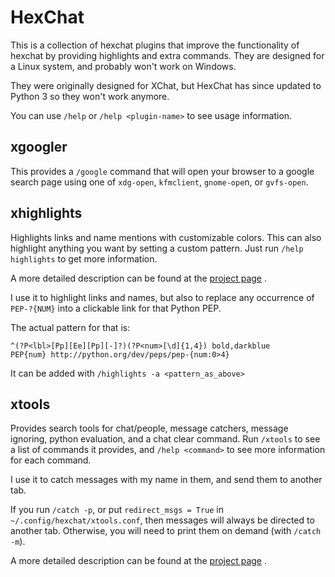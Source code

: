 # HexChat

This is a collection of hexchat plugins that improve the functionality of
hexchat by providing highlights and extra commands. They are designed for
a Linux system, and probably won't work on Windows.

They were originally designed for XChat, but HexChat has since updated to
Python 3 so they won't work anymore.

You can use `/help` or `/help <plugin-name>` to see usage information.

## xgoogler

This provides a `/google` command that will open your browser to a google
search page using one of `xdg-open`, `kfmclient`, `gnome-ope`n,
or `gvfs-open`.

## xhighlights

Highlights links and name mentions with customizable colors. This can also
highlight anything you want by setting a custom pattern. Just run
`/help highlights` to get more information.

A more detailed description can be found at the
[project page](https://welbornprod.com/misc/xhighlights)
.

I use it to highlight links and names, but also to replace any occurrence of
`PEP-?{NUM}` into a clickable link for that Python PEP.

The actual pattern for that is:
```
^(?P<lbl>[Pp][Ee][Pp][-]?)(?P<num>[\d]{1,4}) bold,darkblue PEP{num} http://python.org/dev/peps/pep-{num:0>4}
```

It can be added with `/highlights -a <pattern_as_above>`

## xtools

Provides search tools for chat/people, message catchers, message ignoring,
python evaluation, and a chat clear command. Run `/xtools` to see a list
of commands it provides, and `/help <command>` to see more information for
each command.

I use it to catch messages with my name in them, and send them to another tab.

If you run `/catch -p`, or put `redirect_msgs = True` in
`~/.config/hexchat/xtools.conf`, then messages will always be directed to
another tab. Otherwise, you will need to print them on demand
(with `/catch -m`).

A more detailed description can be found at the
[project page](https://welbornprod.com/misc/xtools)
.
